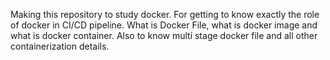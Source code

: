 Making this repository to study docker. For getting to know exactly the role of docker in CI/CD pipeline.
What is Docker File, what is docker image and what is docker container. Also to know multi stage docker file and all other containerization details.

